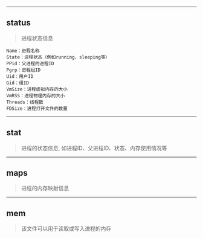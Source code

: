 ------
## status

> 进程状态信息

```
Name：进程名称
State：进程状态（例如running、sleeping等）
PPid：父进程的进程ID
Pgrp：进程组ID
Uid：用户ID
Gid：组ID
VmSize：进程虚拟内存的大小
VmRSS：进程物理内存的大小
Threads：线程数
FDSize：进程打开文件的数量
```
------

## stat

> 进程的状态信息, 如进程ID、父进程ID、状态、内存使用情况等

------

## maps

> 进程的内存映射信息

------

## mem

> 该文件可以用于读取或写入进程的内存
